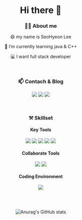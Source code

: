 
<div align=center>

# Hi there 👋


### 👩‍💻 About me

😄 my name is SeoHyeon Lee

🌱 I’m currently learning java & C++

💻 I want full stack developer 

</div>


</br>


<div align=center>

### 📫 Contach & Blog
<!--naver mail-->
<a href="mailto:uimi7625@naver.com"><img src="https://img.shields.io/badge/naver-03C75A?style=flat-square&logo=naver&logoColor=white&link=mailto:uimi7625@naver.com"/></a> <!-- gmail--> 
<a href="mailto:uimi3606@gmail.com"><img src="https://img.shields.io/badge/gmail-EA4335?style=flat-square&logo=gmail&logoColor=white&link=mailto:uimi3606@gmail.com"/></a> <!--tistory-->
<a href="https://backenddevelopercorinne.tistory.com/"><img src="https://img.shields.io/badge/tistory-orange?style=flat&logo=tistory&logoColor=white"/></a> 

</div>


</br>


<div align=center>

  
### ⚒️ Skillset  

#### Key Tools  

<!-- HTML -->
<img src="https://img.shields.io/badge/HTML5-E34F26?style=style=flat&logo=html5&logoColor=white">
<!-- CSS -->
<img src="https://img.shields.io/badge/Css3-1572B6?style=style=flat&logo=css3&logoColor=white">
<!-- JavaScript -->
<img src="https://img.shields.io/badge/Javascript-F7DF1E?style=style=flat&logo=javascript&logoColor=white">
<!-- React -->
<img src="https://img.shields.io/badge/React-61DAFB?style=style=flat&logo=react&logoColor=white"> 
<!-- ReactNative -->
<img src="https://img.shields.io/badge/React Native-0088CC?style=style=flat&logo=react&logoColor=white">
   

#### Collaborate Tools  

 <!--github-->
 <img src="https://img.shields.io/badge/github-181717?style=flat-square&logo=github&logoColor=white"> 
 <!--figma-->
 <img src="https://img.shields.io/badge/figma-F24E1E?style=flat-square&logo=figma&logoColor=white"> 

 
#### Coding Environment
<!--Visual Studio Code-->
<img src="https://img.shields.io/badge/visualstudiocode-007ACC?style=flat-square&logo=visualstudiocode&logoColor=white"> 

</div>


<br><br>


<div align=center>

![Anurag's GitHub stats](https://github-readme-stats.vercel.app/api?username=mynameisseohyeon&show_icons=true&theme=tokyonight)

</div>
